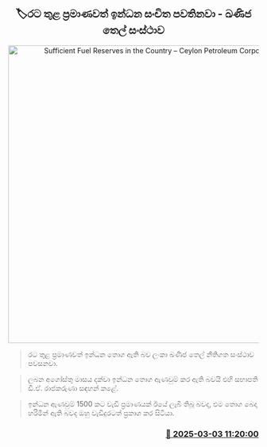 <p align='center'><b><h2 align='center' title='Sufficient Fuel Reserves in the Country – Ceylon Petroleum Corporation'>🏷රට තුළ ප්‍රමාණවත් ඉන්ධන සංචිත පවතිනවා - ඛණිජ තෙල් සංස්ථාව</h2></b></p>
<p align='center'><img src='https://helakuru.sgp1.cdn.digitaloceanspaces.com/esana/images/lib/ceypetco-archived.jpg' width='600' alt='Sufficient Fuel Reserves in the Country – Ceylon Petroleum Corporation'></p>

> රට තුළ ප්‍රමාණවත් ඉන්ධන තොග ඇති බව ලංකා ඛණිජ තෙල් නීතිගත සංස්ථාව පවසනවා.

> ලබන අගෝස්තු මාසය දක්වා ඉන්ධන තොග ඇණවුම් කර ඇති බවයි එහි සභාපති ඩී.ඒ. රාජකරුණා සඳහන් කළේ.

> ඉන්ධන ඇණවුම් 1500 කට වැඩි ප්‍රමාණයක් ඊයේ ලැබී තිබූ බවද, එම තොග බෙදා හරිමින් ඇති බවද ඔහු වැඩිදුරටත් ප්‍රකාශ කර සිටියා.



<h3 align='right'><a href='https://www.helakuru.lk/esana/p/107959/'>📅 2025-03-03 11:20:00</a></h3>
